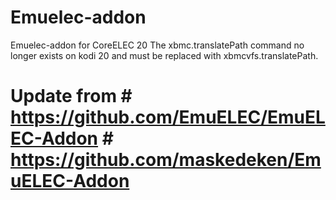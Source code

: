 # Emuelec-addon
Emuelec-addon for CoreELEC 20
The xbmc.translatePath command no longer exists on kodi 20 and must be replaced with xbmcvfs.translatePath.

# Update from # https://github.com/EmuELEC/EmuELEC-Addon # https://github.com/maskedeken/EmuELEC-Addon
